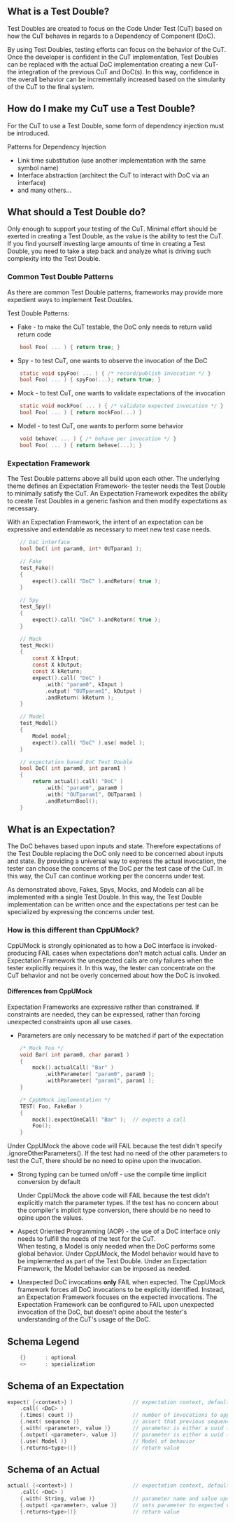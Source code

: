 What is a Test Double?
------------------------------------------------------------------------------------------------------------------------
Test Doubles are created to focus on the Code Under Test (CuT) based on how the CuT behaves in regards to a Dependency
of Component (DoC).

By using Test Doubles, testing efforts can focus on the behavior of the CuT.  Once the developer is confident in the CuT
implementation, Test Doubles can be replaced with the actual DoC implementation creating a new CuT-
the integration of the previous CuT and DoC(s).  In this way, confidence in the overall behavior can be incrementally
increased based on the simularity of the CuT to the final system.


How do I make my CuT use a Test Double?
------------------------------------------------------------------------------------------------------------------------
For the CuT to use a Test Double, some form of dependency injection must be introduced.

Patterns for Dependency Injection
* Link time substitution (use another implementation with the same symbol name)
* Interface abstraction (architect the CuT to interact with DoC via an interface)
* and many others...


What should a Test Double do?
------------------------------------------------------------------------------------------------------------------------
Only enough to support your testing of the CuT.  Minimal effort should be exerted in creating a Test Double, as the
value is the ability to test the CuT.  If you find yourself investing large amounts of time in creating a Test Double,
you need to take a step back and analyze what is driving such complexity into the Test Double.

### Common Test Double Patterns
As there are common Test Double patterns, frameworks may provide more expedient ways to implement Test Doubles.

Test Double Patterns:
* Fake - to make the CuT testable, the DoC only needs to return valid return code
```C
    bool Foo( ... ) { return true; }
```
* Spy - to test CuT, one wants to observe the invocation of the DoC
```C
    static void spyFoo( ... ) { /* record/publish invocation */ }
    bool Foo( ... ) { spyFoo(...); return true; }
```
* Mock - to test CuT, one wants to validate expectations of the invocation
```C
    static void mockFoo( ... ) { /* validate expected invocation */ }
    bool Foo( ... ) { return mockFoo(...) }
```
* Model - to test CuT, one wants to perform some behavior
```C
    void behave( ... ) { /* behave per invocation */ }
    bool Foo( ... ) { return behave(...); }
```

### Expectation Framework
The Test Double patterns above all build upon each other.  The underlying theme defines an Expectation Framework- the
tester needs the Test Double to minimally satisfy the CuT.  An Expectation Framework expedites the ability to create
Test Doubles in a generic fashion and then modify expectations as necessary.

With an Expectation Framework, the intent of an expectation can be expressive and extendable as necessary to meet new
test case needs.
```C
    // DoC interface
    bool DoC( int param0, int* OUTparam1 );

    // Fake
    test_Fake()
    {
        expect().call( "DoC" ).andReturn( true );
    }

    // Spy
    test_Spy()
    {
        expect().call( "DoC" ).andReturn( true );
    }

    // Mock
    test_Mock()
    {
        const X kInput;
        const X kOutput;
        const X kReturn;
        expect().call( "DoC" )
            .with( "param0", kInput )
            .output( "OUTparam1", kOutput )
            .andReturn( kReturn );
    }

    // Model
    test_Model()
    {
        Model model;
        expect().call( "DoC" ).use( model );
    }

    // expectation based DoC Test Double
    bool DoC( int param0, int param1 )
    {
        return actual().call( "DoC" )
            .with( "param0", param0 )
            .with( "OUTparam1", OUTparam1 )
            .andReturnBool();
    }
```


What is an Expectation?
------------------------------------------------------------------------------------------------------------------------
The DoC behaves based upon inputs and state.  Therefore expectations of the Test Double replacing the DoC only need to
be concerned about inputs and state.  By providing a universal way to express the actual invocation, the tester can
choose the concerns of the DoC per the test case of the CuT.  In this way, the CuT can continue working per the concerns
under test.

As demonstrated above, Fakes, Spys, Mocks, and Models can all be implemented with a single Test Double.  In this way,
the Test Double implementation can be written once and the expectations per test can be specialized by expressing
the concerns under test.

### How is this different than CppUMock?
CppUMock is strongly opinionated as to how a DoC interface is invoked- producing FAIL cases when expectations
don't match actual calls.  Under an Expectation Framework the unexpected calls are only failures when the tester
explicitly requires it.  In this way, the tester can concentrate on the CuT behavior and not be overly concerned about
how the DoC is invoked.

#### Differences from CppUMock
Expectation Frameworks are expressive rather than constrained.  If constraints are needed, they can be expressed, rather
than forcing unexpected constraints upon all use cases.

* Parameters are only necessary to be matched if part of the expectation
```C
    /* Mock Foo */
    void Bar( int param0, char param1 )
    {
        mock().actualCall( "Bar" )
            .withParameter( "param0", param0 );
            .withParameter( "param1", param1 );
    }

    /* CppUMock implementation */
    TEST( Foo, FakeBar )
    {
        mock().expectOneCall( "Bar" );  // expects a call
        Foo();
    }
```
Under CppUMock the above code will FAIL because the test didn't specify .ignoreOtherParameters().  If the test had no
need of the other parameters to test the CuT, there should be no need to opine upon the invocation.
* Strong typing can be turned on/off - use the compile time implicit conversion by default

    Under CppUMock the above code will FAIL because the test didn't explicitly match the parameter types.  If the test
    has no concern about the compiler's implicit type conversion, there should be no need to opine upon the values.

* Aspect Oriented Programming (AOP) - the use of a DoC interface only needs to fulfill the needs of the test for the
    CuT.    
    When testing, a Model is only needed when the DoC performs some global behavior.  Under CppUMock, the Model behavior
    would have to be implemented as part of the Test Double. Under an Expectation Framework, the Model behavior can be
    imposed as needed.

* Unexpected DoC invocations **only** FAIL when expected.
    The CppUMock framework forces all DoC invocations to be explicitly identified.  Instead, an Expectation Framework
    focuses on the expected invocations.  The Expectation Framework can be configured to FAIL upon unexpected invocation
    of the DoC, but doesn't opine about the tester's understanding of the CuT's usage of the DoC.


Schema  Legend
------------------------------------------------------------------------------------------------------------------------
```C
    {}      : optional
    <>      : specialization
```
Schema of an Expectation
------------------------------------------------------------------------------------------------------------------------
```C
expect( {<context>} )                   // expectation context, default is global
    .call( <DoC> )
    {.times( count )}                   // number of invocations to apply expectation, default=always
    {.next( sequence )}                 // assert that previous sequence expectations have occurred
    {.with( <parameter>, value )}       // parameter is either a uuid (i.e. string) or Matcher, validates parameter
    {.output( <parameter>, value )}     // parameter is either a uuid (i.e. string) or Matcher, sets an expected value
    {.use( Model )}                     // Model of behavior
    {.returns<type>()}                  // return value
```

Schema of an Actual
------------------------------------------------------------------------------------------------------------------------
```C
actual( {<context>} )                   // expectation context, default is global
    .call( <DoC> )
    {.with( String, value )}            // parameter name and value upon invocation
    {.output( <parameter>, value )}     // sets parameter to expected value
    {.returns<type>()}                  // return value
```




